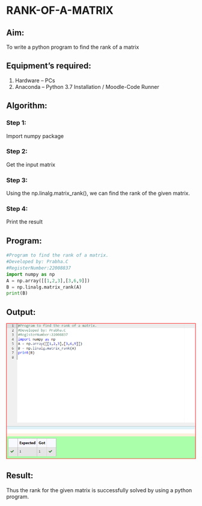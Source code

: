 # RANK-OF-A-MATRIX

## Aim:

To write a python program to find the rank of a matrix

## Equipment’s required:

1. 	Hardware – PCs
2. 	Anaconda – Python 3.7 Installation / Moodle-Code Runner

## Algorithm:

### Step 1: 
Import numpy package
### Step 2: 
Get the input matrix
### Step 3: 
Using the np.linalg.matrix_rank(), we can find the rank of the given matrix.
### Step 4: 
Print the result

## Program:
```python
#Program to find the rank of a matrix.
#Developed by: Prabha.C
#RegisterNumber:22008837
import numpy as np
A = np.array([[1,2,3],[3,6,9]])
B = np.linalg.matrix_rank(A)
print(B)
```

## Output:
![](./Screenshot%202023-01-14%20212344.png)

## Result:
Thus the rank for the given matrix is successfully solved by  using a python program.

